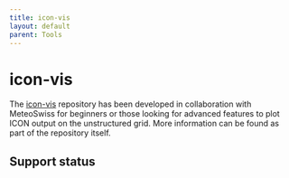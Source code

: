 ```yaml
---
title: icon-vis
layout: default
parent: Tools
---
```


# icon-vis

The [icon-vis](https://github.com/C2SM/icon-vis#icon-vis) repository has been developed in collaboration with MeteoSwiss for beginners or those looking for advanced features to plot ICON output on the unstructured grid.
More information can be found as part of the repository itself.

## Support status
